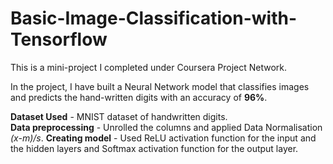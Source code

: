 # Basic-Image-Classification-with-Tensorflow

This is a mini-project I completed under Coursera Project Network. 

In the project, I have built a Neural Network model that classifies images and predicts the hand-written digits with an accuracy of <b>96%</b>. 
  
<b>Dataset Used</b> - MNIST dataset of handwritten digits. <br>
<b>Data preprocessing</b> - Unrolled the columns and applied Data Normalisation <i>(x-m)/s</i>.
<b>Creating model</b> - Used ReLU activation function for the input and the hidden layers and Softmax activation function for the output layer.

